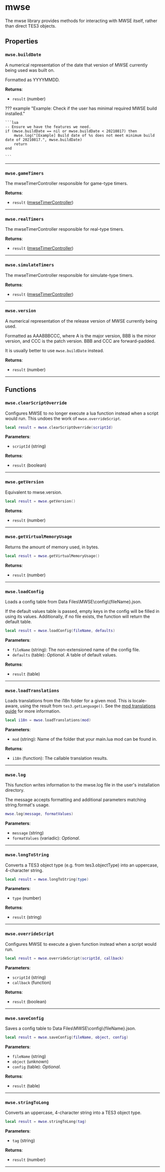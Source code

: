 # mwse

The mwse library provides methods for interacting with MWSE itself, rather than direct TES3 objects.

## Properties

### `mwse.buildDate`

A numerical representation of the date that version of MWSE currently being used was built on.

Formatted as YYYYMMDD.

**Returns**:

* `result` (number)

??? example "Example: Check if the user has minimal required MWSE build installed."

	```lua
	-- Ensure we have the features we need.
	if (mwse.buildDate == nil or mwse.buildDate < 20210817) then
		mwse.log("[Example] Build date of %s does not meet minimum build date of 20210817.", mwse.buildDate)
		return
	end

	```

***

### `mwse.gameTimers`

The mwseTimerController responsible for game-type timers.

**Returns**:

* `result` ([mwseTimerController](../../types/mwseTimerController))

***

### `mwse.realTimers`

The mwseTimerController responsible for real-type timers.

**Returns**:

* `result` ([mwseTimerController](../../types/mwseTimerController))

***

### `mwse.simulateTimers`

The mwseTimerController responsible for simulate-type timers.

**Returns**:

* `result` ([mwseTimerController](../../types/mwseTimerController))

***

### `mwse.version`

A numerical representation of the release version of MWSE currently being used.

Formatted as AAABBBCCC, where A is the major version, BBB is the minor version, and CCC is the patch version. BBB and CCC are forward-padded.

It is usually better to use `mwse.buildDate` instead.

**Returns**:

* `result` (number)

***

## Functions

### `mwse.clearScriptOverride`

Configures MWSE to no longer execute a lua function instead when a script would run. This undoes the work of `mwse.overrideScript`.

```lua
local result = mwse.clearScriptOverride(scriptId)
```

**Parameters**:

* `scriptId` (string)

**Returns**:

* `result` (boolean)

***

### `mwse.getVersion`

Equivalent to mwse.version.

```lua
local result = mwse.getVersion()
```

**Returns**:

* `result` (number)

***

### `mwse.getVirtualMemoryUsage`

Returns the amount of memory used, in bytes.

```lua
local result = mwse.getVirtualMemoryUsage()
```

**Returns**:

* `result` (number)

***

### `mwse.loadConfig`

Loads a config table from Data Files\\MWSE\\config\\{fileName}.json.
	
If the default values table is passed, empty keys in the config will be filled in using its values. Additionally, if no file exists, the function will return the default table.

```lua
local result = mwse.loadConfig(fileName, defaults)
```

**Parameters**:

* `fileName` (string): The non-extensioned name of the config file.
* `defaults` (table): *Optional*. A table of default values.

**Returns**:

* `result` (table)

***

### `mwse.loadTranslations`

Loads translations from the i18n folder for a given mod. This is locale-aware, using the result from `tes3.getLanguage()`. See the [mod translations guide](https://mwse.github.io/MWSE/guides/mod-translations/) for more information.

```lua
local i18n = mwse.loadTranslations(mod)
```

**Parameters**:

* `mod` (string): Name of the folder that your main.lua mod can be found in.

**Returns**:

* `i18n` (function): The callable translation results.

***

### `mwse.log`

This function writes information to the mwse.log file in the user's installation directory.

The message accepts formatting and additional parameters matching string.format's usage.

```lua
mwse.log(message, formatValues)
```

**Parameters**:

* `message` (string)
* `formatValues` (variadic): *Optional*.

***

### `mwse.longToString`

Converts a TES3 object type (e.g. from tes3.objectType) into an uppercase, 4-character string.

```lua
local result = mwse.longToString(type)
```

**Parameters**:

* `type` (number)

**Returns**:

* `result` (string)

***

### `mwse.overrideScript`

Configures MWSE to execute a given function instead when a script would run.

```lua
local result = mwse.overrideScript(scriptId, callback)
```

**Parameters**:

* `scriptId` (string)
* `callback` (function)

**Returns**:

* `result` (boolean)

***

### `mwse.saveConfig`

Saves a config table to Data Files\\MWSE\\config\\{fileName}.json.

```lua
local result = mwse.saveConfig(fileName, object, config)
```

**Parameters**:

* `fileName` (string)
* `object` (unknown)
* `config` (table): *Optional*.

**Returns**:

* `result` (table)

***

### `mwse.stringToLong`

Converts an uppercase, 4-character string into a TES3 object type.

```lua
local result = mwse.stringToLong(tag)
```

**Parameters**:

* `tag` (string)

**Returns**:

* `result` (number)

***

